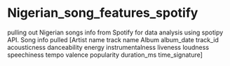 # Nigerian_song_features_spotify
pulling out Nigerian songs info from Spotify for  data analysis using spotipy API.
 Song info pulled 
 [Artist name
track name
Album
album_date
track_id
acousticness
danceability
energy
instrumentalness
liveness
loudness
speechiness
tempo
valence
popularity
duration_ms
time_signature]
